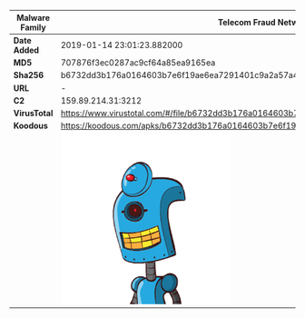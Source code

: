 | Malware Family | Telecom Fraud Network for South Koreans                      |
| -------------- | ------------------------------------------------------------ |
| **Date Added** | 2019-01-14 23:01:23.882000                                                   |
| **MD5**        | 707876f3ec0287ac9cf64a85ea9165ea                             |
| **Sha256**     | b6732dd3b176a0164603b7e6f19ae6ea7291401c9a2a57a463e1daa1345512f4 |
| **URL**        | -                                                            |
| **C2**         | 159.89.214.31:3212 |
| **VirusTotal** | https://www.virustotal.com/#/file/b6732dd3b176a0164603b7e6f19ae6ea7291401c9a2a57a463e1daa1345512f4/detection |
| **Koodous**    | https://koodous.com/apks/b6732dd3b176a0164603b7e6f19ae6ea7291401c9a2a57a463e1daa1345512f4 |
|                | ![](../assets/b6732dd3b176a0164603b7e6f19ae6ea7291401c9a2a57a463e1daa1345512f4.png) |